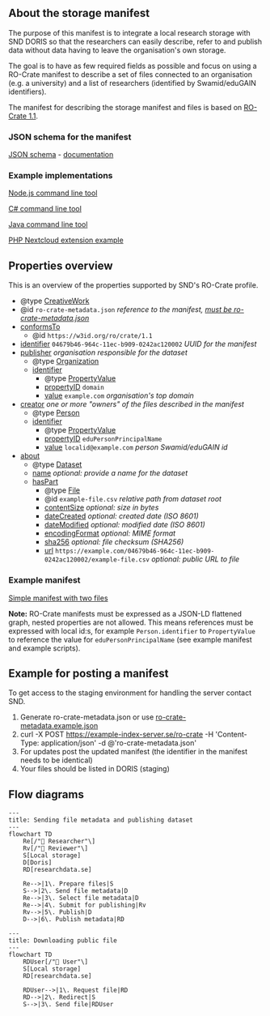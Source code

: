 ## About the storage manifest
The purpose of this manifest is to integrate a local research storage with SND DORIS so that the researchers can easily describe, refer to and publish data without data having to leave the organisation's own storage.

The goal is to have as few required fields as possible and focus on using a RO-Crate manifest to describe a set of files connected to an organisation (e.g. a university) and a list of researchers (identified by Swamid/eduGAIN identifiers).

The manifest for describing the storage manifest and files is based on [RO-Crate 1.1](https://www.researchobject.org/ro-crate/1.1/).

### JSON schema for the manifest

[JSON schema](schema.json) - [documentation](https://snd-sweden.github.io/data-storage-information-interface/docs/schema/)

### Example implementations

[Node.js command line tool](https://github.com/snd-sweden/data-storage-information-interface/tree/master/scripts/manifest-generators/nodejs)

[C# command line tool](https://github.com/snd-sweden/data-storage-information-interface/tree/master/scripts/manifest-generators/csharp)

[Java command line tool](https://github.com/snd-sweden/data-storage-information-interface/tree/master/scripts/manifest-generators/java)

[PHP Nextcloud extension example](https://github.com/snd-sweden/data-storage-information-interface/tree/master/scripts/manifest-generators/nextcloud)

## Properties overview

This is an overview of the properties supported by SND's RO-Crate profile.

* @type [CreativeWork](https://schema.org/CreativeWork)
* @id `ro-crate-metadata.json` *reference to the manifest, [must be ro-crate-metadata.json](https://www.researchobject.org/ro-crate/1.1/root-data-entity.html#ro-crate-metadata-file-descriptor)*
* [conformsTo](https://www.dublincore.org/specifications/dublin-core/dcmi-terms/#conformsTo)
   * @id `https://w3id.org/ro/crate/1.1`
* [identifier](https://schema.org/identifier) `04679b46-964c-11ec-b909-0242ac120002` *UUID for the manifest*
* [publisher](https://schema.org/publisher) *organisation responsible for the dataset*
   * @type [Organization](https://schema.org/Organization)
   * [identifier](https://schema.org/identifier)
      * @type [PropertyValue](https://schema.org/PropertyValue)
      * [propertyID](https://schema.org/propertyID) `domain`
      * [value](https://schema.org/value) `example.com` *organisation's top domain*
* [creator](https://schema.org/creator) *one or more "owners" of the files described in the manifest*
   * @type [Person](https://schema.org/Person)
   * [identifier](https://schema.org/identifier)
      * @type [PropertyValue](https://schema.org/PropertyValue)
      * [propertyID](https://schema.org/propertyID) `eduPersonPrincipalName`
      * [value](https://schema.org/value) `localid@example.com` *person Swamid/eduGAIN id*
* [about](https://schema.org/about)
   * @type [Dataset](https://schema.org/Dataset)
   * [name](https://schema.org/name) *optional: provide a name for the dataset*
   * [hasPart](https://schema.org/hasPart)
      * @type [File](https://www.researchobject.org/ro-crate/1.1/data-entities.html#file-data-entity)
      * @id `example-file.csv` *relative path from dataset root*
      * [contentSize](https://schema.org/contentSize) *optional: size in bytes*
      * [dateCreated](https://schema.org/dateCreated) *optional: created date (ISO 8601)*
      * [dateModified](https://schema.org/dateModified) *optional: modified date (ISO 8601)*
      * [encodingFormat](https://schema.org/encodingFormat) *optional: MIME format*
      * [sha256](https://schema.org/sha256) *optional: file checksum (SHA256)*
      * [url](https://schema.org/url) `https://example.com/04679b46-964c-11ec-b909-0242ac120002/example-file.csv` *optional: public URL to file*


### Example manifest

[Simple manifest with two files](ro-crate-metadata.example.json)

__Note:__ RO-Crate manifests must be expressed as a JSON-LD flattened graph, nested properties are not allowed.
This means references must be expressed with local id:s, for example `Person.identifier` to `PropertyValue` to reference the value for `eduPersonPrincipalName` (see example manifest and example scripts).

## Example for posting a manifest

To get access to the staging environment for handling the server contact SND.

1. Generate ro-crate-metadata.json or use [ro-crate-metadata.example.json](ro-crate-metadata.example.json)
2. curl -X POST https://example-index-server.se/ro-crate -H 'Content-Type: application/json' -d @'ro-crate-metadata.json'
3. For updates post the updated manifest (the identifier in the manifest needs to be identical)
4. Your files should be listed in DORIS (staging)

## Flow diagrams

```mermaid
---
title: Sending file metadata and publishing dataset
---
flowchart TD
    Re[/"👤 Researcher"\]
    Rv[/"👤 Reviewer"\]
    S[Local storage]
    D[Doris]
    RD[researchdata.se]

    Re-->|1\. Prepare files|S
    S-->|2\. Send file metadata|D
    Re-->|3\. Select file metadata|D
    Re-->|4\. Submit for publishing|Rv
    Rv-->|5\. Publish|D
    D-->|6\. Publish metadata|RD
```

```mermaid
---
title: Downloading public file
---
flowchart TD
    RDUser[/"👤 User"\]
    S[Local storage]
    RD[researchdata.se]

    RDUser-->|1\. Request file|RD
    RD-->|2\. Redirect|S
    S-->|3\. Send file|RDUser
```



